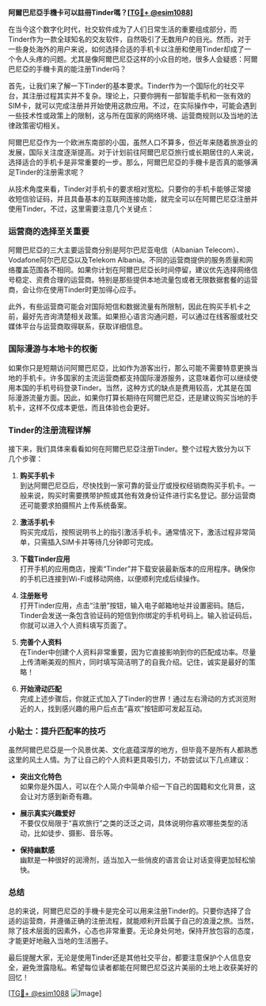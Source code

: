 **阿爾巴尼亞手機卡可以註冊Tinder嗎？[[TG💪+ @esim1088](https://t.me/s/esim1088)]**

在当今这个数字化时代，社交软件成为了人们日常生活的重要组成部分，而Tinder作为一款全球知名的交友软件，自然吸引了无数用户的目光。然而，对于一些身处海外的用户来说，如何选择合适的手机卡以注册和使用Tinder却成了一个令人头疼的问题。尤其是像阿爾巴尼亞这样的小众目的地，很多人会疑惑：阿爾巴尼亞的手機卡真的能注册Tinder吗？

首先，让我们来了解一下Tinder的基本要求。Tinder作为一个国际化的社交平台，其注册过程其实并不复杂。理论上，只要你拥有一部智能手机和一张有效的SIM卡，就可以完成注册并开始使用这款应用。不过，在实际操作中，可能会遇到一些技术性或政策上的限制，这与所在国家的网络环境、运营商规则以及当地的法律政策密切相关。

阿爾巴尼亞作为一个欧洲东南部的小国，虽然人口不算多，但近年来随着旅游业的发展，国际关注度逐渐提高。对于计划前往阿爾巴尼亞旅行或长期居住的人来说，选择适合的手机卡是非常重要的一步。那么，阿爾巴尼亞的手機卡是否真的能够满足Tinder的注册需求呢？

从技术角度来看，Tinder对手机卡的要求相对宽松。只要你的手机卡能够正常接收短信验证码，并且具备基本的互联网连接功能，就完全可以在阿爾巴尼亞注册并使用Tinder。不过，这里需要注意几个关键点：

### **运营商的选择至关重要**
阿爾巴尼亞的三大主要运营商分别是阿尔巴尼亚电信（Albanian Telecom）、Vodafone阿尔巴尼亞以及Telekom Albania。不同的运营商提供的服务质量和网络覆盖范围各不相同。如果你计划在阿爾巴尼亞长时间停留，建议优先选择网络信号稳定、资费合理的运营商。特别是那些提供本地流量包或者无限数据套餐的运营商，会让你在使用Tinder时更加得心应手。

此外，有些运营商可能会对国际短信和数据流量有所限制，因此在购买手机卡之前，最好先咨询清楚相关政策。如果担心语言沟通问题，可以通过在线客服或社交媒体平台与运营商取得联系，获取详细信息。

### **国际漫游与本地卡的权衡**
如果你只是短期访问阿爾巴尼亞，比如作为游客出行，那么可能不需要特意更换当地的手机卡。许多国家的主流运营商都支持国际漫游服务，这意味着你可以继续使用本国的手机号码登录Tinder。当然，这种方式的缺点是费用较高，尤其是在国际漫游流量方面。因此，如果你打算长期待在阿爾巴尼亞，还是建议购买当地的手机卡，这样不仅成本更低，而且体验也会更好。

### **Tinder的注册流程详解**
接下来，我们具体来看看如何在阿爾巴尼亞注册Tinder。整个过程大致分为以下几个步骤：

1. **购买手机卡**  
   到达阿爾巴尼亞后，尽快找到一家可靠的营业厅或授权经销商购买手机卡。一般来说，购买时需要携带护照或其他有效身份证件进行实名登记。部分运营商还可能要求拍摄照片上传系统备案。

2. **激活手机卡**  
   购买完成后，按照说明书上的指引激活手机卡。通常情况下，激活过程非常简单，只需插入SIM卡并等待几分钟即可完成。

3. **下载Tinder应用**  
   打开手机的应用商店，搜索“Tinder”并下载安装最新版本的应用程序。确保你的手机已连接到Wi-Fi或移动网络，以便顺利完成后续操作。

4. **注册账号**  
   打开Tinder应用，点击“注册”按钮，输入电子邮箱地址并设置密码。随后，Tinder会发送一条包含验证码的短信到你绑定的手机号码上。输入验证码后，你就可以进入个人资料填写页面了。

5. **完善个人资料**  
   在Tinder中创建个人资料非常重要，因为它直接影响到你的匹配成功率。尽量上传清晰美观的照片，同时填写简洁明了的自我介绍。记住，诚实是最好的策略！

6. **开始滑动匹配**  
   完成上述步骤后，你就正式加入了Tinder的世界！通过左右滑动的方式浏览附近的人，找到感兴趣的用户后点击“喜欢”按钮即可发起互动。

### **小贴士：提升匹配率的技巧**
虽然阿爾巴尼亞是一个风景优美、文化底蕴深厚的地方，但毕竟不是所有人都熟悉这里的风土人情。为了让自己的个人资料更具吸引力，不妨尝试以下几点建议：

- **突出文化特色**  
  如果你是外国人，可以在个人简介中简单介绍一下自己的国籍和文化背景，这会让对方感到新奇有趣。
  
- **展示真实兴趣爱好**  
  不要仅仅局限于“喜欢旅行”之类的泛泛之词，具体说明你喜欢哪些类型的活动，比如徒步、摄影、音乐等。

- **保持幽默感**  
  幽默是一种很好的润滑剂，适当加入一些俏皮的语言会让对话变得更加轻松愉快。

### **总结**
总的来说，阿爾巴尼亞的手機卡是完全可以用来注册Tinder的。只要你选择了合适的运营商，并遵循正确的注册流程，就能顺利开启属于自己的浪漫之旅。当然，除了技术层面的因素外，心态也非常重要。无论身处何地，保持开放包容的态度，才能更好地融入当地的生活圈子。

最后提醒大家，无论是使用Tinder还是其他社交平台，都要注意保护个人信息安全，避免泄露隐私。希望每位读者都能在阿爾巴尼亞这片美丽的土地上收获美好的回忆！

[[TG💪+ @esim1088](https://t.me/s/esim1088) ![Image](https://i.postimg.cc/4NQfJmqS/Snipaste-2025-05-13-00-14-12.png)]